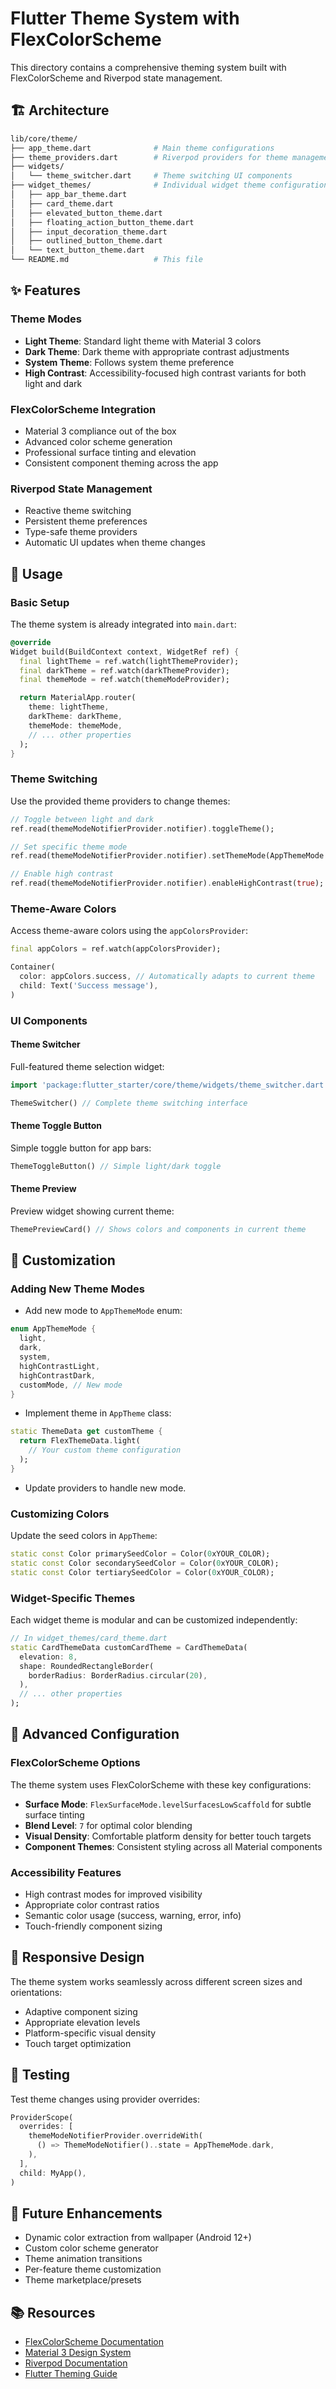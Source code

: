 # Flutter Theme System with FlexColorScheme

This directory contains a comprehensive theming system built with FlexColorScheme and Riverpod state management.

## 🏗️ Architecture

```bash
lib/core/theme/
├── app_theme.dart              # Main theme configurations
├── theme_providers.dart        # Riverpod providers for theme management
├── widgets/
│   └── theme_switcher.dart     # Theme switching UI components
├── widget_themes/              # Individual widget theme configurations
│   ├── app_bar_theme.dart
│   ├── card_theme.dart
│   ├── elevated_button_theme.dart
│   ├── floating_action_button_theme.dart
│   ├── input_decoration_theme.dart
│   ├── outlined_button_theme.dart
│   └── text_button_theme.dart
└── README.md                   # This file
```

## ✨ Features

### Theme Modes

- **Light Theme**: Standard light theme with Material 3 colors
- **Dark Theme**: Dark theme with appropriate contrast adjustments  
- **System Theme**: Follows system theme preference
- **High Contrast**: Accessibility-focused high contrast variants for both light and dark

### FlexColorScheme Integration

- Material 3 compliance out of the box
- Advanced color scheme generation
- Professional surface tinting and elevation
- Consistent component theming across the app

### Riverpod State Management

- Reactive theme switching
- Persistent theme preferences
- Type-safe theme providers
- Automatic UI updates when theme changes

## 🚀 Usage

### Basic Setup

The theme system is already integrated into `main.dart`:

```dart
@override
Widget build(BuildContext context, WidgetRef ref) {
  final lightTheme = ref.watch(lightThemeProvider);
  final darkTheme = ref.watch(darkThemeProvider);
  final themeMode = ref.watch(themeModeProvider);

  return MaterialApp.router(
    theme: lightTheme,
    darkTheme: darkTheme,
    themeMode: themeMode,
    // ... other properties
  );
}
```

### Theme Switching

Use the provided theme providers to change themes:

```dart
// Toggle between light and dark
ref.read(themeModeNotifierProvider.notifier).toggleTheme();

// Set specific theme mode
ref.read(themeModeNotifierProvider.notifier).setThemeMode(AppThemeMode.dark);

// Enable high contrast
ref.read(themeModeNotifierProvider.notifier).enableHighContrast(true);
```

### Theme-Aware Colors

Access theme-aware colors using the `appColorsProvider`:

```dart
final appColors = ref.watch(appColorsProvider);

Container(
  color: appColors.success, // Automatically adapts to current theme
  child: Text('Success message'),
)
```

### UI Components

#### Theme Switcher

Full-featured theme selection widget:

```dart
import 'package:flutter_starter/core/theme/widgets/theme_switcher.dart';

ThemeSwitcher() // Complete theme switching interface
```

#### Theme Toggle Button

Simple toggle button for app bars:

```dart
ThemeToggleButton() // Simple light/dark toggle
```

#### Theme Preview

Preview widget showing current theme:

```dart
ThemePreviewCard() // Shows colors and components in current theme
```

## 🎨 Customization

### Adding New Theme Modes

- Add new mode to `AppThemeMode` enum:

```dart
enum AppThemeMode {
  light,
  dark,
  system,
  highContrastLight,
  highContrastDark,
  customMode, // New mode
}
```

- Implement theme in `AppTheme` class:

```dart
static ThemeData get customTheme {
  return FlexThemeData.light(
    // Your custom theme configuration
  );
}
```

- Update providers to handle new mode.

### Customizing Colors

Update the seed colors in `AppTheme`:

```dart
static const Color primarySeedColor = Color(0xYOUR_COLOR);
static const Color secondarySeedColor = Color(0xYOUR_COLOR);
static const Color tertiarySeedColor = Color(0xYOUR_COLOR);
```

### Widget-Specific Themes

Each widget theme is modular and can be customized independently:

```dart
// In widget_themes/card_theme.dart
static CardThemeData customCardTheme = CardThemeData(
  elevation: 8,
  shape: RoundedRectangleBorder(
    borderRadius: BorderRadius.circular(20),
  ),
  // ... other properties
);
```

## 🔧 Advanced Configuration

### FlexColorScheme Options

The theme system uses FlexColorScheme with these key configurations:

- **Surface Mode**: `FlexSurfaceMode.levelSurfacesLowScaffold` for subtle surface tinting
- **Blend Level**: `7` for optimal color blending
- **Visual Density**: Comfortable platform density for better touch targets
- **Component Themes**: Consistent styling across all Material components

### Accessibility Features

- High contrast modes for improved visibility
- Appropriate color contrast ratios
- Semantic color usage (success, warning, error, info)
- Touch-friendly component sizing

## 📱 Responsive Design

The theme system works seamlessly across different screen sizes and orientations:

- Adaptive component sizing
- Appropriate elevation levels
- Platform-specific visual density
- Touch target optimization

## 🧪 Testing

Test theme changes using provider overrides:

```dart
ProviderScope(
  overrides: [
    themeModeNotifierProvider.overrideWith(
      () => ThemeModeNotifier()..state = AppThemeMode.dark,
    ),
  ],
  child: MyApp(),
)
```

## 🔮 Future Enhancements

- Dynamic color extraction from wallpaper (Android 12+)
- Custom color scheme generator
- Theme animation transitions
- Per-feature theme customization
- Theme marketplace/presets

## 📚 Resources

- [FlexColorScheme Documentation](https://docs.flexcolorscheme.com/)
- [Material 3 Design System](https://m3.material.io/)
- [Riverpod Documentation](https://riverpod.dev/)
- [Flutter Theming Guide](https://docs.flutter.dev/cookbook/design/themes)
